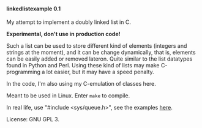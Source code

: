 #### linkedlistexample 0.1

My attempt to implement a doubly linked list in C.

**Experimental, don't use in production code!**

Such a list can be used to store different kind of elements (integers and strings at the moment), and it can be change dynamically, that is, elements can be easily added or removed lateron. Quite similar to the list datatypes found in Python and Perl. Using these kind of lists may make C-programming a lot easier, but it may have a speed penalty.

In the code, I'm also using my C-emulation of classes here.

Meant to be used in Linux. Enter `make` to compile.

In real life, use "#include <sys/queue.h>", see the examples [here](https://github.com/TaborKelly/queue-example).

License: GNU GPL 3.
